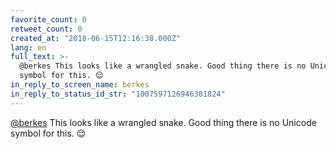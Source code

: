 ```yaml
---
favorite_count: 0
retweet_count: 0
created_at: "2018-06-15T12:16:38.000Z"
lang: en
full_text: >-
  @berkes This looks like a wrangled snake. Good thing there is no Unicode
  symbol for this. 😌
in_reply_to_screen_name: berkes
in_reply_to_status_id_str: "1007597126946381824"
---
```


[@berkes](https://twitter.com/berkes) This looks like a wrangled snake. Good
thing there is no Unicode symbol for this. 😌
